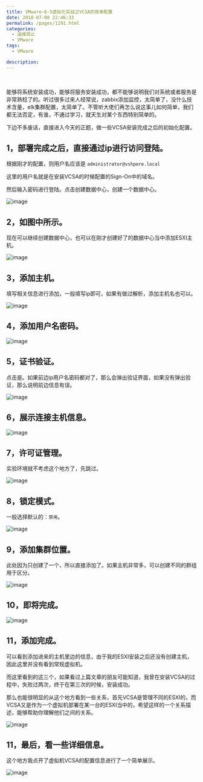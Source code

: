 ```yaml
---
title: VMware-6-5虚拟化实战之VCSA的简单配置
date: 2018-07-08 22:46:33
permalink: /pages/1291.html
categories:
  - 运维观止
  - VMware
tags:
  - VMware

description:
---
```


<br><ArticleTopAd></ArticleTopAd>


能够将系统安装成功，能够将服务安装成功，都不能够说明我们对系统或者服务是非常熟稔了的。听过很多过来人经常说，zabbix添加监控，太简单了，没什么技术含量，elk集群配置，太简单了。不管听大佬们再怎么说这事儿如何简单，我们都无法否定，有谁，不通过学习，就天生对某个东西特别简单的。

下边不多废话，直接进入今天的正题，做一些VCSA安装完成之后的初始化配置。

## 1，部署完成之后，直接通过ip进行访问登陆。

根据刚才的配置，则用户名应该是 `administrator@vshpere.local`

这里的用户名就是在安装VCSA的时候配置的Sign-On中的域名。

然后输入密码进行登陆。点击创建数据中心，创建一个数据中心。

![image](http://t.eryajf.net/imgs/2021/09/ca2a5d34c66c6770.jpg)

## 2，如图中所示。

现在可以继续创建数据中心，也可以在刚才创建好了的数据中心当中添加ESXI主机。

![image](http://t.eryajf.net/imgs/2021/09/68857cff80ab6d11.jpg)

## 3，添加主机。

填写相关信息进行添加，一般填写ip即可，如果有做过解析，添加主机名也可以。

![image](http://t.eryajf.net/imgs/2021/09/19d02693986c9beb.jpg)

## 4，添加用户名密码。

![image](http://t.eryajf.net/imgs/2021/09/b20a4d752c066d91.jpg)

## 5，证书验证。

点击是。如果前边ip用户名密码都对了，那么会弹出验证界面，如果没有弹出验证，那么说明前边信息有误。

![image](http://t.eryajf.net/imgs/2021/09/c59cf57d9f8e8bc9.jpg)

## 6，展示连接主机信息。

![image](http://t.eryajf.net/imgs/2021/09/77d86bf2109cf245.jpg)

## 7，许可证管理。

实验环境就不考虑这个地方了，先跳过。

![image](http://t.eryajf.net/imgs/2021/09/98a9c3b4c5605d51.jpg)

## 8，锁定模式。

一般选择默认的：`禁用`。

![image](http://t.eryajf.net/imgs/2021/09/6d91db21d58b480f.jpg)

## 9，添加集群位置。

此处因为只创建了一个，所以直接添加了。如果主机非常多，可以创建不同的群组用于区分。

![image](http://t.eryajf.net/imgs/2021/09/199a893ee68f2d94.jpg)

## 10，即将完成。

![image](http://t.eryajf.net/imgs/2021/09/ebae16bf750e88b7.jpg)

## 11，添加完成。

可以看到添加进来的主机里边的信息，由于我的ESXI安装之后还没有创建主机，因此这里并没有看到常规虚拟机。

而这里看到的这三个，如果看过上篇文章的朋友可能知道，我曾在安装VCSA的过程中，失败过两次，终于在第三次的时候，安装成功。

那么也能很明显的从这个地方看到一些关系，首先VCSA是管理不同的ESXI的，而VCSA又是作为一个虚拟机部署在某一台的ESXI当中的，希望这样的一个关系描述，能够帮助你理解他们之间的关系。

![image](http://t.eryajf.net/imgs/2021/09/b0969721c2fd16c0.jpg)

## 11，最后，看一些详细信息。

这个地方我点开了虚拟机VCSA的配置信息进行了一个简单展示。

![image](http://t.eryajf.net/imgs/2021/09/43c3cd98fc701ee4.jpg)


<br><ArticleTopAd></ArticleTopAd>
